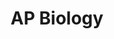 ---
layout: course-page
title: AP Biology
instructor:
  - name:
    url:
coursename:
description: ""
---